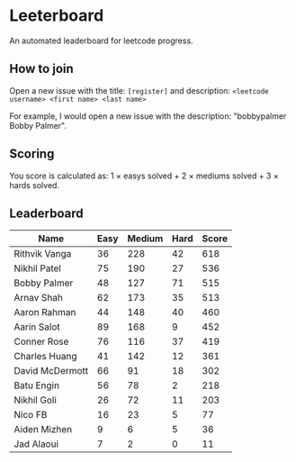 # Leeterboard

An automated leaderboard for leetcode progress.

## How to join

Open a new issue with the title: `[register]` and description:
`<leetcode username> <first name> <last name>`

For example, I would open a new issue with the description: "bobbypalmer Bobby Palmer".

## Scoring

You score is calculated as:
1 $\times$ easys solved + 2 $\times$ mediums solved + 3 $\times$ hards solved.

## Leaderboard
| Name | Easy | Medium | Hard | Score |
| --- | --- | --- | --- | --- |
| Rithvik Vanga | 36 | 228 | 42 | 618 |
| Nikhil Patel | 75 | 190 | 27 | 536 |
| Bobby Palmer | 48 | 127 | 71 | 515 |
| Arnav Shah | 62 | 173 | 35 | 513 |
| Aaron Rahman | 44 | 148 | 40 | 460 |
| Aarin Salot | 89 | 168 | 9 | 452 |
| Conner Rose | 76 | 116 | 37 | 419 |
| Charles Huang | 41 | 142 | 12 | 361 |
| David McDermott | 66 | 91 | 18 | 302 |
| Batu Engin | 56 | 78 | 2 | 218 |
| Nikhil Goli | 26 | 72 | 11 | 203 |
| Nico FB | 16 | 23 | 5 | 77 |
| Aiden Mizhen | 9 | 6 | 5 | 36 |
| Jad Alaoui | 7 | 2 | 0 | 11 |
